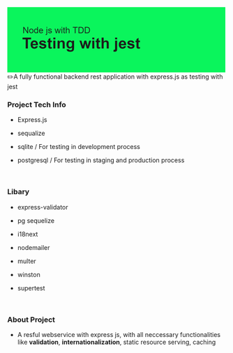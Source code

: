 <img src="https://github.com/Haris-wsm/node-tdd-orm/blob/main/git-node-tdd-header.png?raw=true" align="left" height="150" width="" />

<br/>  

<br/>  

####
####
<div>
✏️A fully functional backend rest application with express.js as testing with jest  
</div>

  



### Project Tech Info  
  
  

- Express.js  
  
- sequalize

- sqlite / For testing in development process  

- postgresql / For testing in staging and production process  
  

<br/>  



### Libary  
- express-validator  

- pg sequelize  
  
- i18next  
  
- nodemailer  
  
- multer  
  
- winston  

- supertest  

<br />

### About Project

- A resful webservice with express js, with all neccessary functionalities like **validation**, **internationalization**, static resource serving, caching

